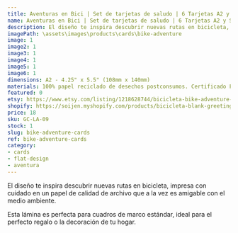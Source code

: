 ```yaml
---
title: Aventuras en Bici | Set de tarjetas de saludo | 6 Tarjetas A2 y Sobres y Stickers
name: Aventuras en Bici | Set de tarjetas de saludo | 6 Tarjetas A2 y Sobres y Stickers
description: El diseño te inspira descubrir nuevas rutas en bicicleta, impresa con cuidado en un papel de calidad de archivo que a la vez es amigable con el medio ambiente.
imagePath: \assets\images\products\cards\bike-adventure
image: 1
image2: 1
image3: 1
image4: 1
image5: 1
image6: 1
dimensions: A2 - 4.25" x 5.5" (108mm x 140mm)
materials: 100% papel reciclado de desechos postconsumos. Certificado FSC.
featured: 0
etsy: https://www.etsy.com/listing/1218628744/bicicleta-bike-adventure-assorted
shopify: https://soijen.myshopify.com/products/bicicleta-blank-greeting-card-set
price: 18
sku: GC-LA-09
stock: 1
slug: bike-adventure-cards
ref: bike-adventure-cards
category:
- cards
- flat-design
- aventura
---
```

El diseño te inspira descubrir nuevas rutas en bicicleta, impresa con cuidado en un papel de calidad de archivo que a la vez es amigable con el medio ambiente.

Esta lámina es perfecta para cuadros de marco estándar, ideal para el perfecto regalo o la decoración de tu hogar.
